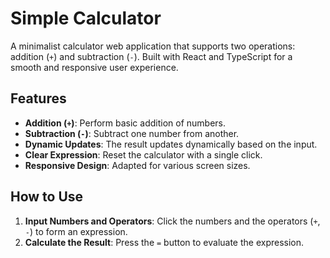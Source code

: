 # Simple Calculator

A minimalist calculator web application that supports two operations: addition (`+`) and subtraction (`-`). Built with React and TypeScript for a smooth and responsive user experience.

## Features

- **Addition (`+`)**: Perform basic addition of numbers.
- **Subtraction (`-`)**: Subtract one number from another.
- **Dynamic Updates**: The result updates dynamically based on the input.
- **Clear Expression**: Reset the calculator with a single click.
- **Responsive Design**: Adapted for various screen sizes.

## How to Use

1. **Input Numbers and Operators**: Click the numbers and the operators (`+`, `-`) to form an expression.
2. **Calculate the Result**: Press the `=` button to evaluate the expression.



